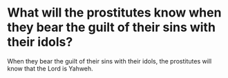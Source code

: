 # What will the prostitutes know when they bear the guilt of their sins with their idols?

When they bear the guilt of their sins with their idols, the prostitutes will know that the Lord is Yahweh.
